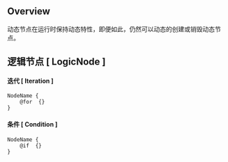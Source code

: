 ## Overview

动态节点在运行时保持动态特性，即便如此，仍然可以动态的创建或销毁动态节点。

## 逻辑节点 [ LogicNode ]

#### 迭代 [ Iteration ]

```
NodeName {
    @for  {}
}
```

#### 条件 [ Condition ]

```
NodeName {
    @if  {}
}
```



